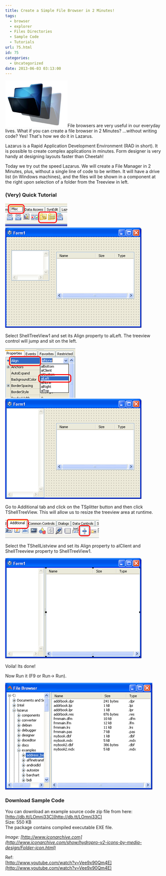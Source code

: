 ```yaml
---
title: Create a Simple File Browser in 2 Minutes!
tags:
  - browser
  - explorer
  - Files Directories
  - Sample Code
  - Tutorials
url: 75.html
id: 75
categories:
  - Uncategorized
date: 2013-06-03 03:13:00
---
```


![](create-simple-file-browser-in-2-minutes/folder-thumb.jpg)File browsers are very useful in our everyday lives. What if you can create a file browser in 2 Minutes? ...without writing code? Yes! That's how we do it in Lazarus.  
  
  
Lazarus is a Rapid Application Development Environment (RAD in short). It is possible to create complex applications in minutes. Form designer is very handy at designing layouts faster than Cheetah!  
  
Today we try out the speed Lazarus. We will create a File Manager in 2 Minutes, plus, without a single line of code to be written. It will have a drive list (in Windows machines), and the files will be shown in a component at the right upon selection of a folder from the Treeview in left.  
  
  

### (Very) Quick Tutorial

![](create-simple-file-browser-in-2-minutes/components-1.gif)  
![](create-simple-file-browser-in-2-minutes/form-layout-1.gif)  
  
Select ShellTreeView1 and set its Align property to alLeft. The treeview control will jump and sit on the left.  
  
![](create-simple-file-browser-in-2-minutes/align-1.gif)  
![](create-simple-file-browser-in-2-minutes/form-layout-2.gif)  
  
Go to Additional tab and click on the TSplitter button and then click TShellTreeView. This will allow us to resize the treeview area at runtime.  
  
![](create-simple-file-browser-in-2-minutes/components-2.gif)  
  
  
Select the TShellListview and set its Align property to alClient and ShellTreeview property to ShellTreeView1.  
  
![](create-simple-file-browser-in-2-minutes/form-layout-3.gif)  
  
Voila! Its done!  
  
Now Run it (F9 or Run-> Run).  
  
![](create-simple-file-browser-in-2-minutes/file-browser-2-min.gif)  
  

### Download Sample Code

You can download an example source code zip file from here: [http://db.tt/LOmni33C](http://db.tt/LOmni33C)  
Size: 550 KB  
The package contains compiled executable EXE file.  
  
_Image: [http://www.iconarchive.com](http://www.iconarchive.com/show/hydropro-v2-icons-by-media-design/Folder-icon.html)_  
  
  
Ref:  
[http://www.youtube.com/watch?v=Vee9x90Qm4E](http://www.youtube.com/watch?v=Vee9x90Qm4E)